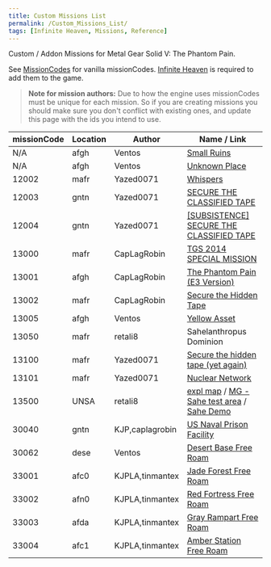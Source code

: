 ```yaml
---
title: Custom Missions List
permalink: /Custom_Missions_List/
tags: [Infinite Heaven, Missions, Reference]
---
```


Custom / Addon Missions for Metal Gear Solid V: The Phantom Pain.

See [MissionCodes](/MissionCodes#sequence-mission-codes) for vanilla missionCodes. [Infinite Heaven](/Infinite_Heaven) is required to add them to the game.

> **Note for mission authors:** Due to how the engine uses missionCodes must be unique for each mission. So if you are creating missions you should make sure you don't conflict with existing ones, and update this page with the ids you intend to use.

| missionCode | Location | Author          | Name / Link
| ----------- | -------- | --------------- | --------------------------------------------------------------------------- |
| N/A         | afgh     | Ventos          | [Small Ruins](https://www.nexusmods.com/metalgearsolidvtpp/mods/753)
| N/A         | afgh     | Ventos          | [Unknown Place](https://www.nexusmods.com/metalgearsolidvtpp/mods/1237)
| 12002       | mafr     | Yazed0071       | [Whispers](https://www.nexusmods.com/metalgearsolidvtpp/mods/1820)
| 12003       | gntn     | Yazed0071       | [SECURE THE CLASSIFIED TAPE](https://www.nexusmods.com/metalgearsolidvtpp/mods/1836)
| 12004       | gntn     | Yazed0071       | [[SUBSISTENCE] SECURE THE CLASSIFIED TAPE](https://www.nexusmods.com/metalgearsolidvtpp/mods/1836)
| 13000       | mafr     | CapLagRobin     | [TGS 2014 SPECIAL MISSION](https://www.nexusmods.com/metalgearsolidvtpp/mods/918)
| 13001       | afgh     | CapLagRobin     | [The Phantom Pain (E3 Version)](https://www.nexusmods.com/metalgearsolidvtpp/mods/1245)
| 13002       | mafr     | CapLagRobin     | [Secure the Hidden Tape](https://www.nexusmods.com/metalgearsolidvtpp/mods/1665)
| 13005       | afgh     | Ventos          | [Yellow Asset](https://www.nexusmods.com/metalgearsolidvtpp/mods/929)
| 13050       | mafr     | retali8         | Sahelanthropus Dominion
| 13100       | mafr     | Yazed0071       | [Secure the hidden tape (yet again)](https://www.nexusmods.com/metalgearsolidvtpp/mods/1888)
| 13101       | mafr     | Yazed0071       | [Nuclear Network](https://www.nexusmods.com/metalgearsolidvtpp/mods/1783)
| 13500       | UNSA     | retali8         | [expl map](https://github.com/TheHuntingParty/EXPL-MAP-TPP) / [MG - Sahe test area](https://github.com/TheHuntingParty/TPP-sahelanthropus) / [Sahe Demo](https://www.nexusmods.com/metalgearsolidvtpp/mods/1750)
| 30040       | gntn     | KJP,caplagrobin | [US Naval Prison Facility](https://www.nexusmods.com/metalgearsolidvtpp/mods/978)
| 30062       | dese     | Ventos          | [Desert Base Free Roam](https://www.nexusmods.com/metalgearsolidvtpp/mods/1237)
| 33001       | afc0     | KJPLA,tinmantex | [Jade Forest Free Roam](https://www.nexusmods.com/metalgearsolidvtpp/mods/1239)
| 33002       | afn0     | KJPLA,tinmantex | [Red Fortress Free Roam](https://www.nexusmods.com/metalgearsolidvtpp/mods/1271)
| 33003       | afda     | KJPLA,tinmantex | [Gray Rampart Free Roam](https://www.nexusmods.com/metalgearsolidvtpp/mods/1251)
| 33004       | afc1     | KJPLA,tinmantex | [Amber Station Free Roam](https://www.nexusmods.com/metalgearsolidvtpp/mods/1246)